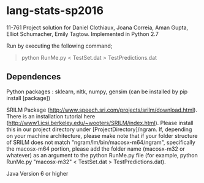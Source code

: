 # lang-stats-sp2016

11-761 Project solution for Daniel Clothiaux, Joana Correia, Aman Gupta, Elliot Schumacher, Emily Tagtow.
Implemented in Python 2.7

Run by executing the following command;
>python RunMe.py < TestSet.dat > TestPredictions.dat

Dependences
--------
Python packages : sklearn, nltk, numpy, gensim (can be installed by pip install [package])

SRILM Package (http://www.speech.sri.com/projects/srilm/download.html).  There is an installation tutorial here (http://www1.icsi.berkeley.edu/~wooters/SRILM/index.html).  Please install this in our project directory under [ProjectDirectory]/ngram. If, depending on your machine architecture, please make note that if your folder structure of SRILM does not match "ngram/lm/bin/macosx-m64/ngram", specifically the macosx-m64 portion, please add the folder name (macosx-m32 or whatever) as an argument to the python RunMe.py file (for example, python RunMe.py "macosx-m32" < TestSet.dat > TestPredictions.dat).

Java Version 6 or higher 
